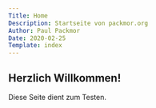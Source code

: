 ```yaml
---
Title: Home
Description: Startseite von packmor.org
Author: Paul Packmor
Date: 2020-02-25
Template: index
---
```


## Herzlich Willkommen!
Diese Seite dient zum Testen.

